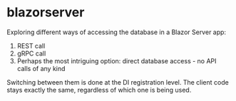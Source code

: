 # blazorserver

Exploring different ways of accessing the database in a Blazor Server app:

1. REST call
2. gRPC call
3. Perhaps the most intriguing option: direct database access - no API calls of any kind

Switching between them is done at the DI registration level. The client code stays exactly the same, regardless of which one is being used.
